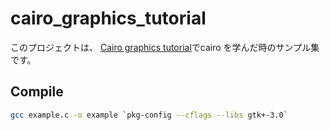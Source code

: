 # cairo_graphics_tutorial

このプロジェクトは、 [Cairo graphics tutorial](http://zetcode.com/gfx/cairo/)でcairo
を学んだ時のサンプル集です。

## Compile

```bash
gcc example.c -o example `pkg-config --cflags --libs gtk+-3.0` 
```

